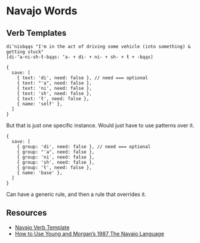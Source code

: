 # Navajo Words

## Verb Templates

```
diʼnisbąąs "I'm in the act of driving some vehicle (into something) & getting stuck"
[di-ʼa-ni-sh-ł-bąąs: ʼa- + di- + ni- + sh- + ł + -bąąs]

{
  save: [
    { text: 'di', need: false }, // need === optional
    { text: "'a", need: false },
    { text: 'ni', need: false },
    { text: 'sh', need: false },
    { text: 'ł', need: false },
    { name: 'self' },
  ]
}
```

But that is just one specific instance. Would just have to use patterns
over it.

```
{
  save: [
    { group: 'di', need: false }, // need === optional
    { group: "'a", need: false },
    { group: 'ni', need: false },
    { group: 'sh', need: false },
    { group: 'ł', need: false },
    { name: 'base' },
  ]
}
```

Can have a generic rule, and then a rule that overrides it.

## Resources

- [Navajo Verb Template](https://en.wikipedia.org/wiki/Navajo_grammar#Verb_template)
- [How to Use Young and Morgan’s 1987 The Navajo Language](https://www.sas.rochester.edu/lin/joycemarymcdonough/htouym-june2015.pdf)
